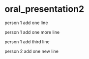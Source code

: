 # oral_presentation2

person 1 add one line

person 1 add one more line

person 1 add third line

person 2 add one new line

